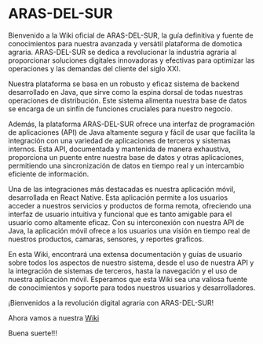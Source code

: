 # ARAS-DEL-SUR



Bienvenido a la Wiki oficial de ARAS-DEL-SUR, la guía definitiva y fuente de conocimientos para nuestra avanzada y versátil plataforma de domotica agraria. ARAS-DEL-SUR se dedica a revolucionar la industria agraria al proporcionar soluciones digitales innovadoras y efectivas para optimizar las operaciones y las demandas del cliente del siglo XXI.


Nuestra plataforma se basa en un robusto y eficaz sistema de backend desarrollado en Java, que sirve como la espina dorsal de todas nuestras operaciones de distribución. Este sistema alimenta nuestra base de datos se encarga de un sinfín de funciones cruciales para nuestro negocio.

Además, la plataforma ARAS-DEL-SUR ofrece una interfaz de programación de aplicaciones (API) de Java altamente segura y fácil de usar que facilita la integración con una variedad de aplicaciones de terceros y sistemas internos. Esta API, documentada y mantenida de manera exhaustiva, proporciona un puente entre nuestra base de datos y otras aplicaciones, permitiendo una sincronización de datos en tiempo real y un intercambio eficiente de información.

Una de las integraciones más destacadas es nuestra aplicación móvil, desarrollada en React Native. Esta aplicación permite a los usuarios acceder a nuestros servicios y productos de forma remota, ofreciendo una interfaz de usuario intuitiva y funcional que es tanto amigable para el usuario como altamente eficaz. Con su interconexión con nuestra API de Java, la aplicación móvil ofrece a los usuarios una visión en tiempo real de nuestros productos, camaras, sensores, y reportes graficos.

En esta Wiki, encontrará una extensa documentación y guías de usuario sobre todos los aspectos de nuestro sistema, desde el uso de nuestra API y la integración de sistemas de terceros, hasta la navegación y el uso de nuestra aplicación móvil. Esperamos que esta Wiki sea una valiosa fuente de conocimientos y soporte para todos nuestros usuarios y desarrolladores.

¡Bienvenidos a la revolución digital agraria con ARAS-DEL-SUR!

Ahora vamos a nuestra [Wiki](https://github.com/ARAS-DEL-SUR/.github/wiki)

Buena suerte!!!
